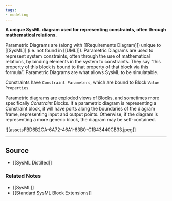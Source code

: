```yaml
---
tags:
- modeling
---
```

**A unique SysML diagram used for representing constraints, often through mathematical relations.**

Parametric Diagrams are (along with [[Requirements Diagram]]) unique to [[SysML]] (i.e. not found in [[UML]]). Parametric Diagrams are used to represent system constraints, often through the use of mathematical relations, by binding elements in the system to constraints. They say “this property of this block is bound to that property of that block via this formula”. Parametric Diagrams are what allows SysML to be simulatable.

Constraints have `Constraint Parameters`, which are bound to Block `Value Properties`.

Parametric diagrams are exploded views of Blocks, and sometimes more specifically *Constraint* Blocks. If a parametric diagram is representing a Constraint block, it will have ports along the boundaries of the diagram frame, representing input and output points. Otherwise, if the diagram is representing a more generic block, the diagram may be self-contained.

![[assetsFBD6B2CA-6A72-46A1-83B0-C1B43440CB33.jpeg]]

---

## Source
- [[SysML Distilled]]

### Related Notes
- [[SysML]] 
- [[Standard SysML Block Extensions]]